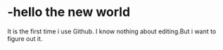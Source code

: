# -hello the new world
It is the first time i use Github.
I know nothing about editing.But i want to figure out it.
